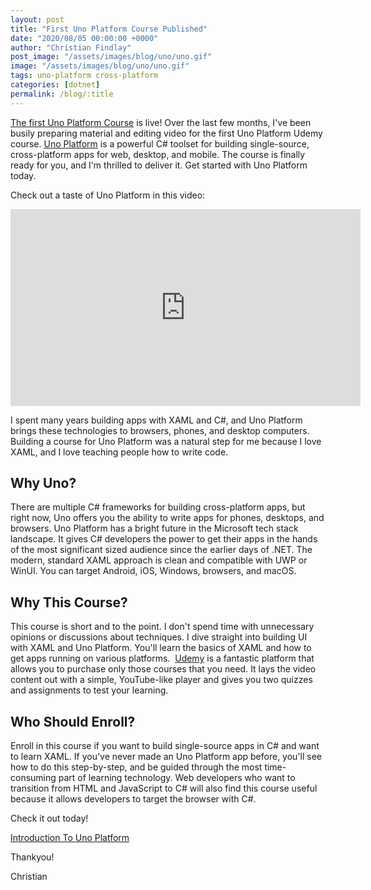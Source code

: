 ```yaml
---
layout: post
title: "First Uno Platform Course Published"
date: "2020/08/05 00:00:00 +0000"
author: "Christian Findlay"
post_image: "/assets/images/blog/uno/uno.gif"
image: "/assets/images/blog/uno/uno.gif"
tags: uno-platform cross-platform
categories: [dotnet]
permalink: /blog/:title
---
```


[The first Uno Platform Course](https://www.udemy.com/course/introduction-to-uno-platform/?referralCode=C9FE308096EADFB5B661) is live! Over the last few months, I've been busily preparing material and editing video for the first Uno Platform Udemy course. [Uno Platform](https://platform.uno/) is a powerful C# toolset for building single-source, cross-platform apps for web, desktop, and mobile. The course is finally ready for you, and I'm thrilled to deliver it. Get started with Uno Platform today.

Check out a taste of Uno Platform in this video:

<iframe width="560" height="315" src="https://www.youtube.com/embed/qddXk43e-Iw" title="Uno Platform cross-platform app demo" frameborder="0" allow="accelerometer; autoplay; clipboard-write; encrypted-media; gyroscope; picture-in-picture; web-share" allowfullscreen></iframe>

I spent many years building apps with XAML and C#, and Uno Platform brings these technologies to browsers, phones, and desktop computers. Building a course for Uno Platform was a natural step for me because I love XAML, and I love teaching people how to write code. 

Why Uno?
--------

There are multiple C# frameworks for building cross-platform apps, but right now, Uno offers you the ability to write apps for phones, desktops, and browsers. Uno Platform has a bright future in the Microsoft tech stack landscape. It gives C# developers the power to get their apps in the hands of the most significant sized audience since the earlier days of .NET. The modern, standard XAML approach is clean and compatible with UWP or WinUI. You can target Android, iOS, Windows, browsers, and macOS. 

Why This Course?
----------------

This course is short and to the point. I don't spend time with unnecessary opinions or discussions about techniques. I dive straight into building UI with XAML and Uno Platform. You'll learn the basics of XAML and how to get apps running on various platforms.  [Udemy](https://www.udemy.com) is a fantastic platform that allows you to purchase only those courses that you need. It lays the video content out with a simple, YouTube-like player and gives you two quizzes and assignments to test your learning.

Who Should Enroll?
------------------

Enroll in this course if you want to build single-source apps in C# and want to learn XAML. If you've never made an Uno Platform app before, you'll see how to do this step-by-step, and be guided through the most time-consuming part of learning technology. Web developers who want to transition from HTML and JavaScript to C# will also find this course useful because it allows developers to target the browser with C#.

Check it out today!

[Introduction To Uno Platform](https://www.udemy.com/course/introduction-to-uno-platform/?referralCode=C9FE308096EADFB5B661)

Thankyou!

Christian